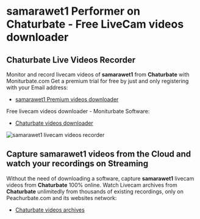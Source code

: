 # samarawet1 Performer on Chaturbate - Free LiveCam videos downloader

## Chaturbate Live Videos Recorder

Monitor and record livecam videos of **samarawet1** from **Chaturbate** with Moniturbate.com
Get a premium trial for free by just and only registering with your Email address:
* [samarawet1 Premium videos downloader](https://moniturbate.com/request-demo-licence-key.html)

Free livecam videos downloader - Moniturbate Software:
* [Chaturbate videos downloader](https://moniturbate.com/moniturbate-download-software.html)

![samarawet1 livecam videos recorder](https://peachurnet.com/templates/moniturbate-software.png)


## Capture samarawet1 videos from the Cloud and watch your recordings on Streaming

Without the need of downloading a software, capture **samarawet1** livecam videos from **Chaturbate** 100% online.
Watch Livecam archives from **Chaturbate** unlimitedly from thousands of existing recordings, only on Peachurbate.com and its websites network:
* [Chaturbate videos archives](https://peachurnet.com/)